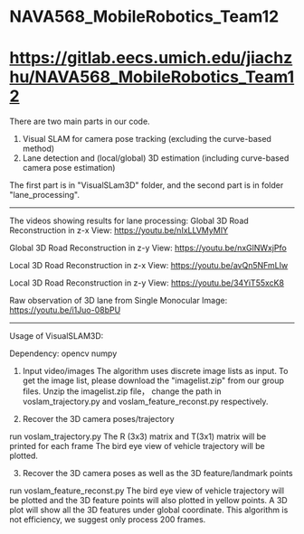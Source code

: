 # NAVA568_MobileRobotics_Team12

# https://gitlab.eecs.umich.edu/jiachzhu/NAVA568_MobileRobotics_Team12

There are two main parts in our code. 

1. Visual SLAM for camera pose tracking (excluding the curve-based method)
2. Lane detection and (local/global) 3D estimation (including curve-based camera pose estimation)

The first part is in "VisualSLam3D" folder, and the second part is in folder "lane_processing".

--------------------
The videos showing results for lane processing: 
Global 3D Road Reconstruction in z-x View: https://youtu.be/nIxLLVMyMIY

Global 3D Road Reconstruction in z-y View: https://youtu.be/nxGlNWxjPfo

Local 3D Road Reconstruction in z-x View: https://youtu.be/avQn5NFmLIw

Local 3D Road Reconstruction in z-y View: https://youtu.be/34YiT55xcK8

Raw observation of 3D lane from Single Monocular Image: https://youtu.be/i1Juo-08bPU


---------------------
Usage of VisualSLAM3D:

Dependency:
opencv
numpy

1. Input video/images
The algorithm uses discrete image lists as input.
To get the image list, please download the "imagelist.zip" from our group files.
Unzip the imagelist.zip file， change the path in
voslam_trajectory.py and voslam_feature_reconst.py respectively.


2. Recover the 3D camera poses/trajectory

run voslam_trajectory.py
The R (3x3) matrix and T(3x1) matrix will be printed for each frame
The bird eye view of vehicle trajectory will be plotted.

3. Recover the 3D camera poses as well as the 3D feature/landmark points

run voslam_feature_reconst.py
The bird eye view of vehicle trajectory will be plotted and the 3D feature
points will also plotted in yellow points.
A 3D plot will show all the 3D features under global coordinate.
This algorithm is not efficiency, we suggest only process 200 frames.
